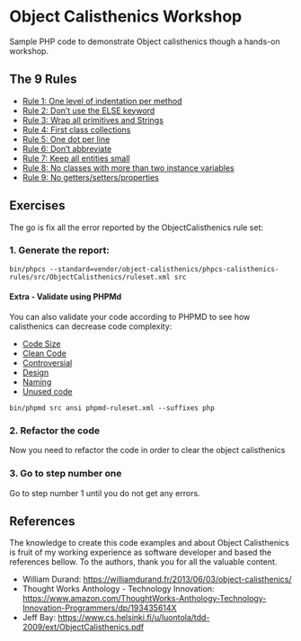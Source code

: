 # Object Calisthenics Workshop

Sample PHP code to demonstrate Object calisthenics though a hands-on workshop.

## The 9 Rules

- [Rule 1: One level of indentation per method](src/Rule1) 
- [Rule 2: Don’t use the ELSE keyword](src/Rule2)
- [Rule 3: Wrap all primitives and Strings](src/Rule3)
- [Rule 4: First class collections](src/Rule4)
- [Rule 5: One dot per line](src/Rule5)
- [Rule 6: Don’t abbreviate](src/Rule6)
- [Rule 7: Keep all entities small](src/Rule7)
- [Rule 8: No classes with more than two instance variables](src/Rule8)
- [Rule 9: No getters/setters/properties](src/Rule9)

## Exercises

The go is fix all the error reported by the ObjectCalisthenics rule set:

### 1. Generate the report:

```shell script
bin/phpcs --standard=vendor/object-calisthenics/phpcs-calisthenics-rules/src/ObjectCalisthenics/ruleset.xml src
```

#### Extra - Validate using PHPMd

You can also validate your code according to PHPMD to see how calisthenics can decrease code complexity:

- [Code Size](https://phpmd.org/rules/codesize.html)
- [Clean Code](https://phpmd.org/rules/cleancode.html)
- [Controversial](https://phpmd.org/rules/controversial.html)
- [Design](https://phpmd.org/rules/design.html)
- [Naming](https://phpmd.org/rules/naming.html)
- [Unused code](https://phpmd.org/rules/unused.html)

```shell script
bin/phpmd src ansi phpmd-ruleset.xml --suffixes php
```  

### 2. Refactor the code

Now you need to refactor the code in order to clear the object calisthenics

### 3. Go to step number one

Go to step number 1 until you do not get any errors.
  
## References

The knowledge to create this code examples and about Object Calisthenics 
is fruit of my working experience as software developer and based the 
references bellow. To the authors, thank you for all the valuable content. 

- William Durand: https://williamdurand.fr/2013/06/03/object-calisthenics/  
- Thought Works Anthology - Technology Innovation: https://www.amazon.com/ThoughtWorks-Anthology-Technology-Innovation-Programmers/dp/193435614X
- Jeff Bay: https://www.cs.helsinki.fi/u/luontola/tdd-2009/ext/ObjectCalisthenics.pdf